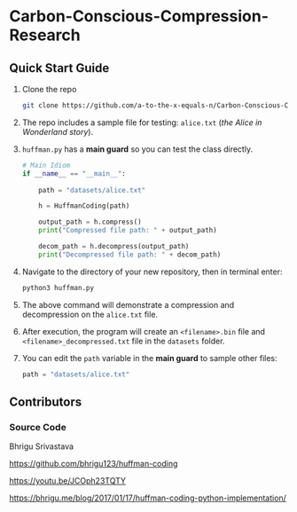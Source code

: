 # Carbon-Conscious-Compression-Research

## Quick Start Guide
1. Clone the repo
    ```bash
    git clone https://github.com/a-to-the-x-equals-n/Carbon-Conscious-Compression-Research.git
    ```
2. The repo includes a sample file for testing: `alice.txt` (*the Alice in Wonderland story*).
3. `huffman.py` has a **main guard** so you can test the class directly.

    ```python
    # Main Idiom
    if __name__ == "__main__":
            
        path = "datasets/alice.txt"

        h = HuffmanCoding(path)

        output_path = h.compress()
        print("Compressed file path: " + output_path)

        decom_path = h.decompress(output_path)
        print("Decompressed file path: " + decom_path)
    ```
4. Navigate to the directory of your new repository, then in terminal enter:
    ```bash
    python3 huffman.py
    ```

5. The above command will demonstrate a compression and decompression on the `alice.txt` file.
6. After execution, the program will create an `<filename>.bin` file and `<filename>_decompressed.txt` file in the `datasets` folder.
7. You can edit the `path` variable in the **main guard** to sample other files:
    ```python
    path = "datasets/alice.txt"
    ```

## Contributors
### Source Code
Bhrigu Srivastava

https://github.com/bhrigu123/huffman-coding

https://youtu.be/JCOph23TQTY

https://bhrigu.me/blog/2017/01/17/huffman-coding-python-implementation/

